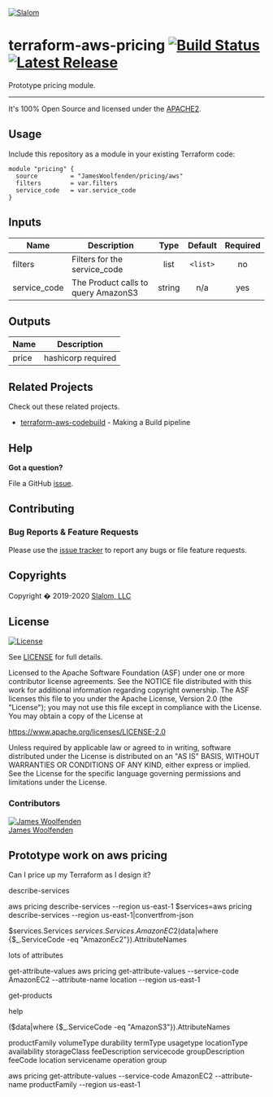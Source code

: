 [![Slalom][logo]](https://slalom.com)

# terraform-aws-pricing [![Build Status](https://travis-ci.com/JamesWoolfenden/terraform-aws-pricing.svg?branch=master)](https://travis-ci.com/JamesWoolfenden/terraform-aws-pricing) [![Latest Release](https://img.shields.io/github/release/JamesWoolfenden/terraform-aws-pricing.svg)](https://github.com/JamesWoolfenden/terraform-aws-pricing/releases/latest)

Prototype pricing module.

---

It's 100% Open Source and licensed under the [APACHE2](LICENSE).

## Usage

Include this repository as a module in your existing Terraform code:

```hcl
module "pricing" {
  source         = "JamesWoolfenden/pricing/aws"
  filters        = var.filters
  service_code   = var.service_code
}
```

<!-- BEGINNING OF PRE-COMMIT-TERRAFORM DOCS HOOK -->
## Inputs

| Name | Description | Type | Default | Required |
|------|-------------|:----:|:-----:|:-----:|
| filters | Filters for the service_code | list | `<list>` | no |
| service\_code | The Product calls to query AmazonS3 | string | n/a | yes |

## Outputs

| Name | Description |
|------|-------------|
| price | hashicorp required |

<!-- END OF PRE-COMMIT-TERRAFORM DOCS HOOK -->

## Related Projects

Check out these related projects.

- [terraform-aws-codebuild](https://github.com/jameswoolfenden/terraform-aws-codebuild) - Making a Build pipeline

## Help

**Got a question?**

File a GitHub [issue](https://github.com/jameswoolfenden/terraform-aws-pricing/issues).

## Contributing

### Bug Reports & Feature Requests

Please use the [issue tracker](https://github.com/jameswoolfenden/terraform-aws-pricing/issues) to report any bugs or file feature requests.

## Copyrights

Copyright � 2019-2020 [Slalom, LLC](https://slalom.com)

## License

[![License](https://img.shields.io/badge/License-Apache%202.0-blue.svg)](https://opensource.org/licenses/Apache-2.0)

See [LICENSE](LICENSE) for full details.

Licensed to the Apache Software Foundation (ASF) under one
or more contributor license agreements.  See the NOTICE file
distributed with this work for additional information
regarding copyright ownership.  The ASF licenses this file
to you under the Apache License, Version 2.0 (the
"License"); you may not use this file except in compliance
with the License.  You may obtain a copy of the License at

<https://www.apache.org/licenses/LICENSE-2.0>

Unless required by applicable law or agreed to in writing,
software distributed under the License is distributed on an
"AS IS" BASIS, WITHOUT WARRANTIES OR CONDITIONS OF ANY
KIND, either express or implied.  See the License for the
specific language governing permissions and limitations
under the License.

### Contributors

  [![James Woolfenden][jameswoolfenden_avatar]][jameswoolfenden_homepage]<br/>[James Woolfenden][jameswoolfenden_homepage]

  [jameswoolfenden_homepage]: https://github.com/jameswoolfenden
  [jameswoolfenden_avatar]: https://github.com/jameswoolfenden.png?size=150

[logo]: https://gist.githubusercontent.com/JamesWoolfenden/5c457434351e9fe732ca22b78fdd7d5e/raw/15933294ae2b00f5dba6557d2be88f4b4da21201/slalom-logo.png
[website]: https://slalom.com
[github]: https://github.com/jameswoolfenden
[linkedin]: https://www.linkedin.com/company/slalom-consulting/
[twitter]: https://twitter.com/Slalom

[share_twitter]: https://twitter.com/intent/tweet/?text=terraform-aws-pricing&url=https://github.com/jameswoolfenden/terraform-aws-pricing
[share_linkedin]: https://www.linkedin.com/shareArticle?mini=true&title=terraform-aws-pricing&url=https://github.com/jameswoolfenden/terraform-aws-pricing
[share_reddit]: https://reddit.com/submit/?url=https://github.com/jameswoolfenden/terraform-aws-pricing
[share_facebook]: https://facebook.com/sharer/sharer.php?u=https://github.com/jameswoolfenden/terraform-aws-pricing
[share_email]: mailto:?subject=terraform-aws-pricing&body=https://github.com/jameswoolfenden/terraform-aws-pricing

## Prototype work on aws pricing

Can I price up my Terraform as I design it?

describe-services

aws pricing describe-services --region us-east-1
$services=aws pricing describe-services --region us-east-1|convertfrom-json

$services.Services
$services.Services.AmazonEC2
($data|where {$_.ServiceCode -eq "AmazonEc2"}).AttributeNames

lots of attributes

get-attribute-values
aws pricing get-attribute-values --service-code AmazonEC2 --attribute-name location --region us-east-1

get-products

help

($data|where {$_.ServiceCode -eq "AmazonS3"}).AttributeNames

productFamily
volumeType
durability
termType
usagetype
locationType
availability
storageClass
feeDescription
servicecode
groupDescription
feeCode
location
servicename
operation
group

aws pricing get-attribute-values --service-code AmazonEC2 --attribute-name productFamily --region us-east-1
